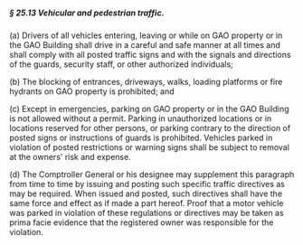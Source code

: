 ##### § 25.13 Vehicular and pedestrian traffic. #####

(a) Drivers of all vehicles entering, leaving or while on GAO property or in the GAO Building shall drive in a careful and safe manner at all times and shall comply with all posted traffic signs and with the signals and directions of the guards, security staff, or other authorized individuals;

(b) The blocking of entrances, driveways, walks, loading platforms or fire hydrants on GAO property is prohibited; and

(c) Except in emergencies, parking on GAO property or in the GAO Building is not allowed without a permit. Parking in unauthorized locations or in locations reserved for other persons, or parking contrary to the direction of posted signs or instructions of guards is prohibited. Vehicles parked in violation of posted restrictions or warning signs shall be subject to removal at the owners' risk and expense.

(d) The Comptroller General or his designee may supplement this paragraph from time to time by issuing and posting such specific traffic directives as may be required. When issued and posted, such directives shall have the same force and effect as if made a part hereof. Proof that a motor vehicle was parked in violation of these regulations or directives may be taken as prima facie evidence that the registered owner was responsible for the violation.